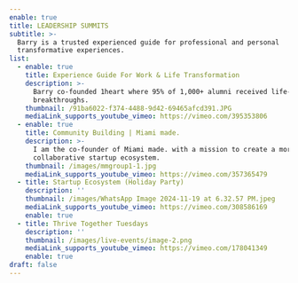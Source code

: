 ```yaml
---
enable: true
title: LEADERSHIP SUMMITS
subtitle: >-
  Barry is a trusted experienced guide for professional and personal
  transformative experiences.
list:
  - enable: true
    title: Experience Guide For Work & Life Transformation
    description: >-
      Barry co-founded 1heart where 95% of 1,000+ alumni received life-changing
      breakthroughs.
    thumbnail: /91ba6022-f374-4488-9d42-69465afcd391.JPG
    mediaLink_supports_youtube_vimeo: https://vimeo.com/395353806
  - enable: true
    title: Community Building | Miami made.
    description: >-
      I am the co-founder of Miami made. with a mission to create a more
      collaborative startup ecosystem.
    thumbnail: /images/mmgroup1-1.jpg
    mediaLink_supports_youtube_vimeo: https://vimeo.com/357365479
  - title: Startup Ecosystem (Holiday Party)
    description: ''
    thumbnail: /images/WhatsApp Image 2024-11-19 at 6.32.57 PM.jpeg
    mediaLink_supports_youtube_vimeo: https://vimeo.com/308586169
    enable: true
  - title: Thrive Together Tuesdays
    description: ''
    thumbnail: /images/live-events/image-2.png
    mediaLink_supports_youtube_vimeo: https://vimeo.com/178041349
    enable: true
draft: false
---
```

